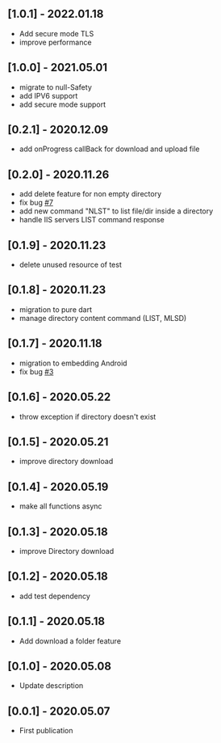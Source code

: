 ## [1.0.1] - 2022.01.18
* Add secure mode TLS
* improve performance
## [1.0.0] - 2021.05.01
* migrate to null-Safety
* add IPV6 support
* add secure mode support
## [0.2.1] - 2020.12.09
* add onProgress callBack for download and upload file
## [0.2.0] - 2020.11.26
* add delete feature for non empty directory
* fix bug [#7](https://github.com/salim-lachdhaf/ftpConnect/issues/3)
* add new command "NLST" to list file/dir inside a directory
* handle IIS servers LIST command response
## [0.1.9] - 2020.11.23
* delete unused resource of test
## [0.1.8] - 2020.11.23
* migration to pure dart
* manage directory content command (LIST, MLSD)
## [0.1.7] - 2020.11.18
* migration to embedding Android
* fix bug [#3](https://github.com/salim-lachdhaf/ftpConnect/issues/3)
## [0.1.6] - 2020.05.22
* throw exception if directory doesn't exist
## [0.1.5] - 2020.05.21
* improve directory download
## [0.1.4] - 2020.05.19
* make all functions async
## [0.1.3] - 2020.05.18
* improve Directory download
## [0.1.2] - 2020.05.18
* add test dependency
## [0.1.1] - 2020.05.18
* Add download a folder feature
## [0.1.0] - 2020.05.08
* Update description
## [0.0.1] - 2020.05.07
* First publication